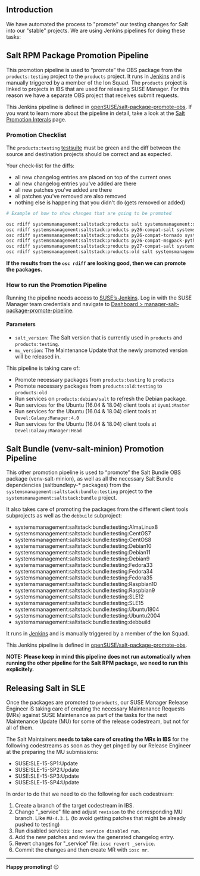 ## Introduction

We have automated the process to "promote" our testing changes for Salt into our "stable" projects. We are using Jenkins pipelines for doing these tasks:

## Salt RPM Package Promotion Pipeline
This promotion pipeline is used to &ldquo;promote&rdquo; the OBS package from the `products:testing` project to the `products` project. It runs in [Jenkins](https://ci.suse.de) and is manually triggered by a member of the Ion Squad. The `products` project is linked to projects in IBS that are used for releasing SUSE Manager. For this reason we have a separate OBS project that receives submit requests.

This Jenkins pipeline is defined in [openSUSE/salt-package-promote-obs](https://github.com/openSUSE/salt-package-promote-obs). If you want to learn more about the pipeline in detail, take a look at the [Salt Promotion Interals](https://github.com/openSUSE/salt/wiki/Salt-Promotion-Pipeline-Internals) page.

### Promotion Checklist

The `products:testing` [testsuite](https://ci.suse.de/user/manager/my-views/view/Salt/view/default/) must be green and the diff between the source and destination projects should be correct and as expected.

Your check-list for the diffs:

- all new changelog entries are placed on top of the current ones
- all new changelog entries you've added are there
- all new patches you've added are there
- all patches you've removed are also removed
- nothing else is happening that you didn't do (gets removed or added)


```bash
# Example of how to show changes that are going to be promoted

osc rdiff systemsmanagement:saltstack:products salt systemsmanagement:saltstack:products:testing
osc rdiff systemsmanagement:saltstack:products py26-compat-salt systemsmanagement:saltstack:products:testing
osc rdiff systemsmanagement:saltstack:products py26-compat-tornado systemsmanagement:saltstack:products:testing
osc rdiff systemsmanagement:saltstack:products py26-compat-msgpack-python systemsmanagement:saltstack:products:testing
osc rdiff systemsmanagement:saltstack:products py27-compat-salt systemsmanagement:saltstack:products:testing
osc rdiff systemsmanagement:saltstack:products:old salt systemsmanagement:saltstack:products:old:testing
```

**If the results from the `osc rdiff` are looking good, then we can promote the packages.**

### How to run the Promotion Pipeline

Running the pipeline needs access to [SUSE&rsquo;s Jenkins](https://ci.suse.de). Log in with the SUSE Manager team credentials and navigate to
[Dashboard > manager-salt-package-promote-pipeline](https://ci.suse.de/job/manager-salt-package-promote-pipeline/build?delay=0sec).

#### Parameters

-   `salt_version`: The Salt version that is currently used in `products` and `products:testing`.
-   `mu_version`: The Maintenance Update that the newly promoted version will be released in.


This pipeline is taking care of:
- Promote necessary packages from `products:testing` to `products`
- Promote necessary packages from `products:old:testing` to `products:old`
- Run services on `products:debian/salt` to refresh the Debian package.
- Run services for the Ubuntu (16.04 & 18.04) client tools at `Uyuni:Master`
- Run services for the Ubuntu (16.04 & 18.04) client tools at `Devel:Galaxy:Manager:4.0`
- Run services for the Ubuntu (16.04 & 18.04) client tools at `Devel:Galaxy:Manager:Head`

## Salt Bundle (venv-salt-minion) Promotion Pipeline
This other promotion pipeline is used to &ldquo;promote&rdquo; the Salt Bundle OBS package (venv-salt-minion), as well as all the necessary Salt Bundle dependencies (saltbundlepy-* packages) from the `systemsmanagement:saltstack:bundle:testing` project to the `systemsmanagement:saltstack:bundle` project.

It also takes care of promoting the packages from the different client tools subprojects as well as the `debbuild` subproject:

- systemsmanagement:saltstack:bundle:testing:AlmaLinux8
- systemsmanagement:saltstack:bundle:testing:CentOS7
- systemsmanagement:saltstack:bundle:testing:CentOS8
- systemsmanagement:saltstack:bundle:testing:Debian10
- systemsmanagement:saltstack:bundle:testing:Debian11
- systemsmanagement:saltstack:bundle:testing:Debian9
- systemsmanagement:saltstack:bundle:testing:Fedora33
- systemsmanagement:saltstack:bundle:testing:Fedora34
- systemsmanagement:saltstack:bundle:testing:Fedora35
- systemsmanagement:saltstack:bundle:testing:Raspbian10
- systemsmanagement:saltstack:bundle:testing:Raspbian9
- systemsmanagement:saltstack:bundle:testing:SLE12
- systemsmanagement:saltstack:bundle:testing:SLE15
- systemsmanagement:saltstack:bundle:testing:Ubuntu1804
- systemsmanagement:saltstack:bundle:testing:Ubuntu2004
- systemsmanagement:saltstack:bundle:testing:debbuild

It runs in [Jenkins](https://ci.suse.de) and is manually triggered by a member of the Ion Squad. 

This Jenkins pipeline is defined in [openSUSE/salt-package-promote-obs](https://github.com/openSUSE/salt-package-promote-obs).

**NOTE: Please keep in mind this pipeline does not run automatically when running the other pipeline for the Salt RPM package, we need to run this explicitely.**

## Releasing Salt in SLE
Once the packages are promoted to `products`, our SUSE Manager Release Engineer iS taking care of creating the necessary Maintenance Requests (MRs) against SUSE Maintenance as part of the tasks for the next Maintenance Update (MU) for some of the release codestream, but not for all of them.

The Salt Maintainers **needs to take care of creating the MRs in IBS** for the following codestreams as soon as they get pinged by our Release Engineer at the preparing the MU submissions:

- SUSE:SLE-15-SP1:Update
- SUSE:SLE-15-SP2:Update
- SUSE:SLE-15-SP3:Update
- SUSE:SLE-15-SP4:Update

In order to do that we need to do the following for each codestream:

1) Create a branch of the target codestream in IBS.
2) Change "_service" file and adjust `revision` to the corresponding MU branch. Like `MU-4.3.1`. (to avoid getting patches that might be already pushed to testing)
3) Run disabled services: `iosc service disabled run`.
4) Add the new patches and review the generated changelog entry.
5) Revert changes for "_service" file: `iosc revert _service`.
6) Commit the changes and then create MR with `iosc mr`.

---
**Happy promoting!** :wink: 